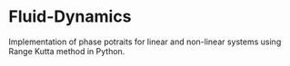 # Fluid-Dynamics

Implementation of  phase potraits for linear and non-linear systems using Range Kutta method  in Python.
